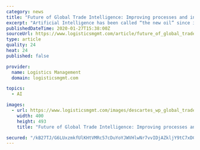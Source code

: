 ```yaml
---
category: news
title: "Future of Global Trade Intelligence: Improving processes and insight with AI and Machine Learning"
excerpt: "Artificial Intelligence has been called “the new oil” since it has become a resource for businesses to streamline processes. AI can help make sense of data by mining and processing large amounts of information. It can also free resources to focus on more strategic tasks and minimize errors. Sectors such as cross-border trade are ideal for ..."
publishedDateTime: 2020-01-27T15:38:00Z
sourceUrl: https://www.logisticsmgmt.com/article/future_of_global_trade_intelligence_improving_processes_and_insight_with_ai
type: article
quality: 24
heat: 24
published: false

provider:
  name: Logistics Management
  domain: logisticsmgmt.com

topics:
  - AI

images:
  - url: https://www.logisticsmgmt.com/images/descartes_wp_global_trade_content_intelligence_121619-400px.jpg
    width: 400
    height: 493
    title: "Future of Global Trade Intelligence: Improving processes and insight with AI and Machine Learning"

secured: "/kB27TJ/G6LUxzmkfUlKHtVMRc57cDuYoYJWVHlwNr7vvIDjAZkljY9tC7xDChhYLjDIdYRdQrxFgYFcgjFk7IN9JfjxAUnajA870hPMuppVmtIUKfmCWq1zAgDNQ8GV7PWFr8Z6buqxHNUWuX9uFirgW02Ooo9j2BpmIfhcVRlSs6WXHKNc2uAZYOR/9wKnZAJg859owo2DLoh8BHw+iyPq8DxmgS2gw+1jbVgHCj8aNP4axAvdEbmrrCHVJk4VuP/ZxaQpMbVvAlGuhM3RbJhlPuXrqT0+9DNv9AuDorZDWPIJpSpHCJ+owgHtWWG5;2CkYk0PpTFqiYYfLcc9q4w=="
---
```


